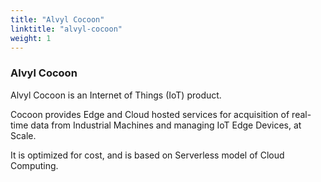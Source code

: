 ```yaml
---
title: "Alvyl Cocoon"
linktitle: "alvyl-cocoon"
weight: 1
---
```


### Alvyl Cocoon

Alvyl Cocoon is an Internet of Things (IoT) product.

Cocoon provides Edge and Cloud hosted services for acquisition of real-time data from Industrial Machines and managing IoT Edge Devices, at Scale.

It is optimized for cost, and is based on Serverless model of Cloud Computing.
